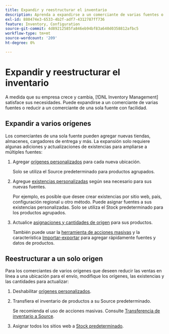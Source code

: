 ```yaml
---
title: Expandir y reestructurar el inventario
description: Aprenda a expandirse a un comerciante de varias fuentes o a reducir a un comerciante de una sola fuente.
exl-id: 880474e3-6533-4b2f-adf7-4312787ff736
feature: Inventory, Configuration
source-git-commit: 4d89212585fa846eb94bf83a640d0358812afbc5
workflow-type: tm+mt
source-wordcount: '209'
ht-degree: 0%

---
```


# Expandir y reestructurar el inventario

A medida que su empresa crece y cambia, [!DNL Inventory Management] satisface sus necesidades. Puede expandirse a un comerciante de varias fuentes o reducir a un comerciante de una sola fuente con facilidad.

## Expandir a varios orígenes

Los comerciantes de una sola fuente pueden agregar nuevas tiendas, almacenes, cargadores de entrega y más. La expansión solo requiere algunas adiciones y actualizaciones de existencias para ampliarse a múltiples fuentes:

1. Agregar [orígenes personalizados](sources-add.md) para cada nueva ubicación.

   Solo se utiliza el Source predeterminado para productos agrupados.

1. Agregue [existencias personalizadas](stocks-add.md) según sea necesario para sus nuevas fuentes.

   Por ejemplo, es posible que desee crear existencias por sitio web, país, configuración regional u otro método. Puede asignar fuentes a sus existencias personalizadas. Solo se utiliza el Stock predeterminado para los productos agrupados.

1. Actualice [asignaciones y cantidades de origen](quantities-manage.md) para sus productos.

   También puede usar la [herramienta de acciones masivas](bulk-assignment.md) y la característica [Importar-exportar](inventory-import-export.md) para agregar rápidamente fuentes y datos de productos.

## Reestructurar a un solo origen

Para los comerciantes de varios orígenes que deseen reducir las ventas en línea a una ubicación para el envío, modifique los orígenes, las existencias y las cantidades para actualizar:

1. Deshabilitar [orígenes personalizados](sources-disable.md).

1. Transfiera el inventario de productos a su Source predeterminado.

   Se recomienda el uso de acciones masivas. Consulte [Transferencia de inventario a Source](inventory-transfer.md).

1. Asignar todos los sitios web a [Stock predeterminado](stocks-manage.md).
